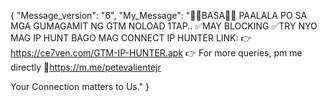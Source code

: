 {
    "Message_version": "6",
    "My_Message": "📌📌BASA📌📌
    PAALALA PO SA MGA GUMAGAMIT NG GTM NOLOAD 1TAP..
    ✅MAY BLOCKING
    ✅TRY NYO MAG IP HUNT BAGO MAG CONNECT
    IP HUNTER LINK:
    👉https://ce7ven.com/GTM-IP-HUNTER.apk
👉 For more queries, pm me directly
🔗https://m.me/petevalientejr

Your Connection matters to Us."
}
